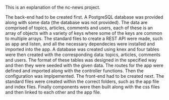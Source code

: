 This is an explanation of the nc-news project.

The back-end had to be created first.
A PostgreSQL database was provided along with some data (the database was not provided). The data are comprised of topics, articles, comments and users, each of these is an array of objects with a variety of keys where some of the keys are common to multiple arrays. 
The standard files to create a REST API were made, such as app and listen, and all the necessary dependecies were installed and imported into the app. 
A database was created using knex and four tables were then created with the corresponding data: topics, articles, comments and users. The format of these tables was designed in the specified way and then they were seeded with the given data. 
The routes for the app were defined and imported along with the controller functions. Then the configuration was implpemented.
The front-end had to be created next.
The standard files were created within the correct folders, such as the app file and index files. 
Finally components were then built along with the css files and then linked to each other and the app file.
